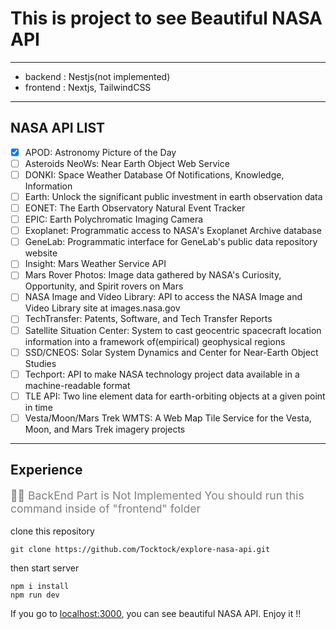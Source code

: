 # This is project to see Beautiful NASA API

---

- backend : Nestjs(not implemented)
- frontend : Nextjs, TailwindCSS

---

## NASA API LIST

- [x] APOD: Astronomy Picture of the Day
- [ ] Asteroids NeoWs: Near Earth Object Web Service
- [ ] DONKI: Space Weather Database Of Notifications, Knowledge, Information
- [ ] Earth: Unlock the significant public investment in earth observation data
- [ ] EONET: The Earth Observatory Natural Event Tracker
- [ ] EPIC: Earth Polychromatic Imaging Camera
- [ ] Exoplanet: Programmatic access to NASA's Exoplanet Archive database
- [ ] GeneLab: Programmatic interface for GeneLab's public data repository website
- [ ] Insight: Mars Weather Service API
- [ ] Mars Rover Photos: Image data gathered by NASA's Curiosity, Opportunity, and Spirit rovers on Mars
- [ ] NASA Image and Video Library: API to access the NASA Image and Video Library site at images.nasa.gov
- [ ] TechTransfer: Patents, Software, and Tech Transfer Reports
- [ ] Satellite Situation Center: System to cast geocentric spacecraft location information into a framework of(empirical) geophysical regions
- [ ] SSD/CNEOS: Solar System Dynamics and Center for Near-Earth Object Studies
- [ ] Techport: API to make NASA technology project data available in a machine-readable format
- [ ] TLE API: Two line element data for earth-orbiting objects at a given point in time
- [ ] Vesta/Moon/Mars Trek WMTS: A Web Map Tile Service for the Vesta, Moon, and Mars Trek imagery projects

---

## Experience

<p style="color:gray;font-size:1.1rem;font-weight:400;">🛑🛑 BackEnd Part is Not Implemented You should run this command inside of "frontend" folder<p>

clone this repository

    git clone https://github.com/Tocktock/explore-nasa-api.git

then start server

    npm i install
    npm run dev

If you go to <localhost:3000>, you can see beautiful NASA API. Enjoy it !!
